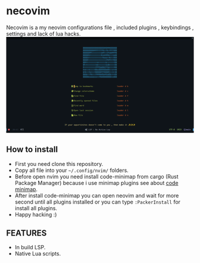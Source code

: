 # necovim
Necovim is a my neovim configurations file , included plugins , keybindings , settings and lack of lua hacks.
![result](https://raw.githubusercontent.com/bluespada/necovim/main/image/necovim.png)

## How to install

* First you need clone this repository.
* Copy all file into your `~/.config/nvim/` folders.
* Before open nvim you need install code-minimap from cargo (Rust Package Manager) because i use minimap plugins see about [code minimap](https://github.com/wfxr/minimap.vim).
* After install code-minimap you can open neovim and wait for more second until all plugins installed or you can type `:PackerInstall` for install all plugins.
* Happy hacking :)

## FEATURES

* In build LSP.
* Native Lua scripts.

